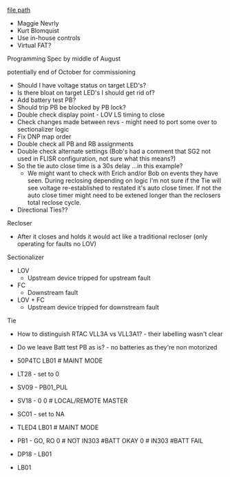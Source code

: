 
[file path](<file:///C:\Users\jnetherton\G&W Electric Co\US-PowerGridAutomation - Documents\_Lazer\121288 - Minnesota Power Co>)

- Maggie Nevrly
- Kurt Blomquist
- Use in-house controls
- Virtual FAT?

Programming Spec by middle of August

potentially end of October for commissioning

- Should I have voltage status on target LED's?
- Is there bloat on target LED's I should get rid of?
- Add battery test PB?
- Should trip PB be blocked by PB lock?
- Double check display point - LOV LS timing to close
- Check changes made between revs - might need to port some over to sectionalizer logic
- Fix DNP map order
- Double check all PB and RB assignments
- Double check alternate settings (Bob's had a comment that SG2 not used in FLISR configuration, not sure what this means?)
- So the tie auto close time is a 30s delay ...in this example?  
	- We might want to check with Erich and/or Bob on events they have seen. During reclosing depending on logic I'm not sure if the Tie will see voltage re-established to restated it's auto close timer. If not the auto close timer might need to be extened longer than the reclosers total reclose cycle.
- Directional Ties??

Recloser
- After it closes and holds it would act like a traditional recloser (only operating for faults no LOV)

Sectionalizer
- LOV
	- Upstream device tripped for upstream fault
- FC
	- Downstream fault 
- LOV + FC
	- Upstream device tripped for downstream fault

Tie


- How to distinguish RTAC VLL3A vs VLL3A1? - their labelling wasn't clear
- Do we leave Batt test PB as is? - no batteries as they're non motorized

- 50P4TC
LB01 # MAINT MODE
- LT28 - set to 0
- SV09 - PB01_PUL
- SV18 - 0
0 # LOCAL/REMOTE MASTER
- SC01 - set to NA
- TLED4
LB01 # MAINT MODE
- PB1 - GO, RO
0 # NOT IN303 #BATT OKAY
0 # IN303 #BATT FAIL
- DP18 - LB01
- LB01